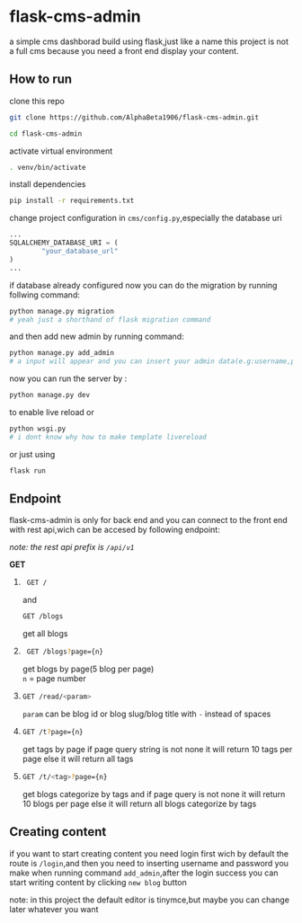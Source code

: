 # flask-cms-admin

a simple cms dashborad build using flask,just like a name this project is not a full cms because you need a front end display your content.

## How to run

clone this repo
```bash
git clone https://github.com/AlphaBeta1906/flask-cms-admin.git

cd flask-cms-admin
```

activate virtual environment
```bash
. venv/bin/activate
```

install dependencies
```bash
pip install -r requirements.txt
```

change project configuration in `cms/config.py`,especially the database uri
```python
...
SQLALCHEMY_DATABASE_URI = (
        "your_database_url"    
)
...
```

if database already configured now you can do the migration by running follwing command:
```bash
python manage.py migration
# yeah just a shorthand of flask migration command
```

and then add new admin by running command:
```bash
python manage.py add_admin
# a input will appear and you can insert your admin data(e.g:username,password,email)
```

now you can run the server by :
```bash
python manage.py dev
```
to enable live reload or
```bash
python wsgi.py
# i dont know why how to make template livereload
```
or just using
```bash
flask run
```

## Endpoint
flask-cms-admin is only for back end and you can connect to the front end with rest api,wich can be accesed by following endpoint:

*note: the rest api prefix is `/api/v1`*


**GET**
1. ```bash
    GET /
    ```
    and
    ```bash
    GET /blogs
    ```
    get all blogs

2. ```bash
    GET /blogs?page={n}
    ```
    get blogs by page(5 blog per page)  
    `n` = page number

3. ```bash
   GET /read/<param>
   ```
   `param` can be blog id or blog slug/blog title with `-` instead of spaces

4. ```bash
   GET /t?page={n}
   ```
   get tags by page if page query string is not none it will return 10 tags per page else it will return all tags

5. ```bash
   GET /t/<tag>?page={n}
   ```
   get blogs categorize by tags and if page query is not none it will return 10 blogs per page else it will return all blogs categorize by tags


## Creating content
if you want to start creating content you need login first wich by default the route is `/login`,and then you need to inserting username and password you make when running command `add_admin`,after the login success you can start writing content by clicking `new blog` button

note: in this project the default editor is tinymce,but maybe you can change later whatever you want